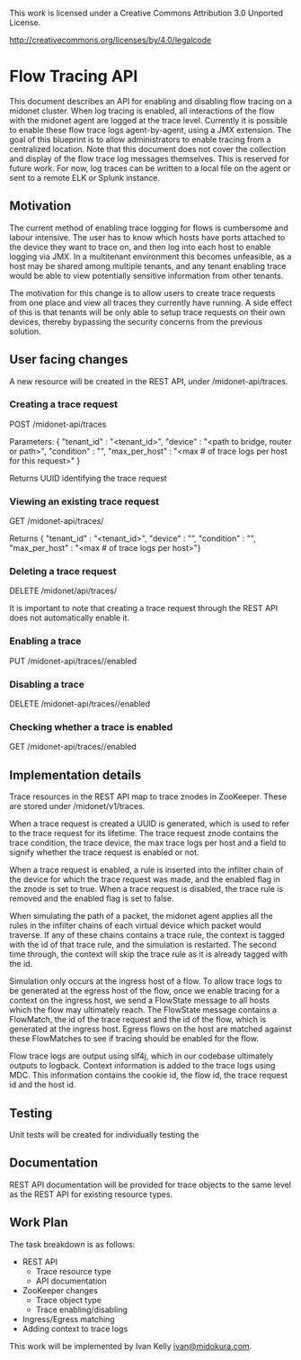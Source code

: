 This work is licensed under a Creative Commons Attribution 3.0 Unported
License.

http://creativecommons.org/licenses/by/4.0/legalcode

# Flow Tracing API

This document describes an API for enabling and disabling flow tracing
on a midonet cluster. When log tracing is enabled, all interactions of
the flow with the midonet agent are logged at the trace level.
Currently it is possible to enable these flow trace logs
agent-by-agent, using a JMX extension. The goal of this blueprint is
to allow administrators to enable tracing from a centralized
location. Note that this document does not cover the collection and
display of the flow trace log messages themselves. This is reserved
for future work. For now, log traces can be written to a local file on
the agent or sent to a remote ELK or Splunk instance.

## Motivation

The current method of enabling trace logging for flows is cumbersome and
labour intensive. The user has to know which hosts have ports attached
to the device they want to trace on, and then log into each host to
enable logging via JMX. In a multitenant environment this becomes
unfeasible, as a host may be shared among multiple tenants, and any
tenant enabling trace would be able to view potentially sensitive
information from other tenants.

The motivation for this change is to allow users to create trace
requests from one place and view all traces they currently have
running. A side effect of this is that tenants will be only able to
setup trace requests on their own devices, thereby bypassing the
security concerns from the previous solution.

## User facing changes

A new resource will be created in the REST API, under
/midonet-api/traces.

### Creating a trace request

POST /midonet-api/traces

Parameters:
{ "tenant_id"     : "<tenant_id>",
   "device"       : "<path to bridge, router or path>",
   "condition"    : "<condition on which to trace for a given flow>",
   "max_per_host" : "<max # of trace logs per host for this request>" }

Returns UUID identifying the trace request

### Viewing an existing trace request

GET /midonet-api/traces/<uuid>

Returns
{ "tenant_id" : "<tenant_id>",
  "device"    : "<path to bridge>”,
  "condition" : "<condition>",
  "max_per_host" : "<max # of trace logs per host>"}

### Deleting a trace request

DELETE /midonet/api/traces/<uuid>

It is important to note that creating a trace request through the REST
API does not automatically enable it.

### Enabling a trace

PUT /midonet-api/traces/<uuid>/enabled

### Disabling a trace

DELETE /midonet-api/traces/<uuid>/enabled

### Checking whether a trace is enabled

GET /midonet-api/traces/<uuid>/enabled

## Implementation details

Trace resources in the REST API map to trace znodes in
ZooKeeper. These are stored under /midonet/v1/traces.

When a trace request is created a UUID is generated, which is used to
refer to the trace request for its lifetime. The trace request znode
contains the trace condition, the trace device, the max trace logs per
host and a field to signify whether the trace request is enabled or
not.

When a trace request is enabled, a rule is inserted into the infilter
chain of the device for which the trace request was made, and the
enabled flag in the znode is set to true. When a trace request is
disabled, the trace rule is removed and the enabled flag is set to
false.

When simulating the path of a packet, the midonet agent applies all
the rules in the infilter chains of each virtual device which packet
would traverse. If any of these chains contains a trace rule, the
context is tagged with the id of that trace rule, and the simulation
is restarted. The second time through, the context will skip the trace
rule as it is already tagged with the id.

Simulation only occurs at the ingress host of a flow. To allow trace
logs to be generated at the egress host of the flow, once we enable
tracing for a context on the ingress host, we send a FlowState message
to all hosts which the flow may ultimately reach. The FlowState
message contains a FlowMatch, the id of the trace request and the id
of the flow, which is generated at the ingress host. Egress flows on
the host are matched against these FlowMatches to see if tracing
should be enabled for the flow.

Flow trace logs are output using slf4j, which in our codebase
ultimately outputs to logback. Context information is added to the
trace logs using MDC. This information contains the cookie id, the
flow id, the trace request id and the host id.

## Testing

Unit tests will be created for individually testing the


## Documentation

REST API documentation will be provided for trace objects to the same
level as the REST API for existing resource types.

## Work Plan

The task breakdown is as follows:

- REST API
  - Trace resource type
  - API documentation
- ZooKeeper changes
  - Trace object type
  - Trace enabling/disabling
- Ingress/Egress matching
- Adding context to trace logs

This work will be implemented by Ivan Kelly <ivan@midokura.com>.


